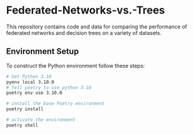# Federated-Networks-vs.-Trees

This repository contains code and data for comparing the performance of federated networks and decision trees on a variety of datasets.

## Environment Setup

To construct the Python environment follow these steps:

```bash
# Set Python 3.10
pyenv local 3.10.0
# Tell poetry to use python 3.10
poetry env use 3.10.0

# install the base Poetry environment
poetry install

# activate the environment
poetry shell
```


